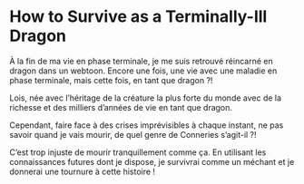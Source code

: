 # How to Survive as a Terminally-Ill Dragon
À la fin de ma vie en phase terminale, je me suis retrouvé réincarné en dragon dans un webtoon. Encore une fois, une vie avec une maladie en phase terminale, mais cette fois, en tant que dragon ?!

Lois, née avec l’héritage de la créature la plus forte du monde avec de la richesse et des milliers d’années de vie en tant que dragon.

Cependant, faire face à des crises imprévisibles à chaque instant, ne pas savoir quand je vais mourir, de quel genre de Conneries s’agit-il ?!

C’est trop injuste de mourir tranquillement comme ça. En utilisant les connaissances futures dont je dispose, je survivrai comme un méchant et je donnerai une tournure à cette histoire !